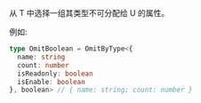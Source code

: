 从 T 中选择一组其类型不可分配给 U 的属性。

例如:

```typescript
type OmitBoolean = OmitByType<{
  name: string
  count: number
  isReadonly: boolean
  isEnable: boolean
}, boolean> // { name: string; count: number }
```
